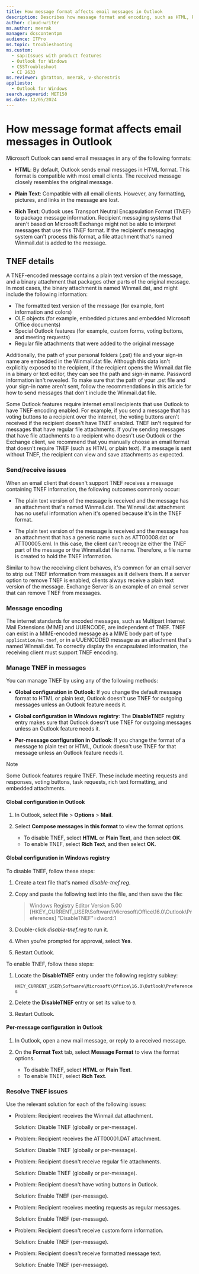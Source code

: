 ```yaml
---
title: How message format affects email messages in Outlook
description: Describes how message format and encoding, such as HTML, Rich Text, and TNEF, affect email messages.
author: cloud-writer
ms.author: meerak
manager: dcscontentpm
audience: ITPro
ms.topic: troubleshooting
ms.custom:
  - sap:Issues with product features
  - Outlook for Windows
  - CSSTroubleshoot
  - CI 2633
ms.reviewer: gbratton, meerak, v-shorestris
appliesto:
  - Outlook for Windows
search.appverid: MET150
ms.date: 12/05/2024
---
```


# How message format affects email messages in Outlook

<!-- Principal SPM Gabe Bratton requested that this article is retained even though PVs and engagement are low -->

Microsoft Outlook can send email messages in any of the following formats:

- **HTML**: By default, Outlook sends email messages in HTML format. This format is compatible with most email clients. The received message closely resembles the original message.

- **Plain Text**: Compatible with all email clients. However, any formatting, pictures, and links in the message are lost.

- **Rich Text**: Outlook uses Transport Neutral Encapsulation Format (TNEF) to package message information. Recipient messaging systems that aren't based on Microsoft Exchange might not be able to interpret messages that use this TNEF format. If the recipient's messaging system can't process this format, a file attachment that's named Winmail.dat is added to the message.

## TNEF details

A TNEF-encoded message contains a plain text version of the message, and a binary attachment that packages other parts of the original message. In most cases, the binary attachment is named Winmail.dat, and might include the following information:

- The formatted text version of the message (for example, font information and colors)
- OLE objects (for example, embedded pictures and embedded Microsoft Office documents)
- Special Outlook features (for example, custom forms, voting buttons, and meeting requests)
- Regular file attachments that were added to the original message

Additionally, the path of your personal folders (.pst) file and your sign-in name are embedded in the Winmail.dat file. Although this data isn't explicitly exposed to the recipient, if the recipient opens the Winmail.dat file in a binary or text editor, they can see the path and sign-in name. Password information isn't revealed. To make sure that the path of your .pst file and your sign-in name aren't sent, follow the recommendations in this article for how to send messages that don't include the Winmail.dat file.

Some Outlook features require internet email recipients that use Outlook to have TNEF encoding enabled. For example, if you send a message that has voting buttons to a recipient over the internet, the voting buttons aren't received if the recipient doesn't have TNEF enabled. TNEF isn't required for messages that have regular file attachments. If you're sending messages that have file attachments to a recipient who doesn't use Outlook or the Exchange client, we recommend that you manually choose an email format that doesn't require TNEF (such as HTML or plain text). If a message is sent without TNEF, the recipient can view and save attachments as expected.

### Send/receive issues

When an email client that doesn't support TNEF receives a message containing TNEF information, the following outcomes commonly occur:

- The plain text version of the message is received and the message has an attachment that's named Winmail.dat. The Winmail.dat attachment has no useful information when it's opened because it's in the TNEF format.

- The plain text version of the message is received and the message has an attachment that has a generic name such as ATT00008.dat or ATT00005.eml. In this case, the client can't recognize either the TNEF part of the message or the Winmail.dat file name. Therefore, a file name is created to hold the TNEF information.

Similar to how the receiving client behaves, it's common for an email server to strip out TNEF information from messages as it delivers them. If a server option to remove TNEF is enabled, clients always receive a plain text version of the message. Exchange Server is an example of an email server that can remove TNEF from messages.

### Message encoding

The internet standards for encoded messages, such as Multipart Internet Mail Extensions (MIME) and UUENCODE, are independent of TNEF. TNEF can exist in a MIME-encoded message as a MIME body part of type `application/ms-tnef`, or in a UUENCODED message as an attachment that's named Winmail.dat. To correctly display the encapsulated information, the receiving client must support TNEF encoding.

### Manage TNEF in messages

You can manage TNEF by using any of the following methods:

- **Global configuration in Outlook**: If you change the default message format to HTML or plain text, Outlook doesn't use TNEF for outgoing messages unless an Outlook feature needs it.

- **Global configuration in Windows registry**: The **DisableTNEF** registry entry makes sure that Outlook doesn't use TNEF for outgoing messages unless an Outlook feature needs it.

- **Per-message configuration in Outlook**: If you change the format of a message to plain text or HTML, Outlook doesn't use TNEF for that message unless an Outlook feature needs it.

> [!NOTE]
> Some Outlook features require TNEF. These include meeting requests and responses, voting buttons, task requests, rich text formatting, and embedded attachments.

#### Global configuration in Outlook

1. In Outlook, select **File** \> **Options** \> **Mail**.

2. Select **Compose messages in this format** to view the format options.

   - To disable TNEF, select **HTML** or **Plain Text**, and then select **OK**.
   - To enable TNEF, select **Rich Text**, and then select **OK**.

#### Global configuration in Windows registry

To disable TNEF, follow these steps:

1. Create a text file that's named _disable-tnef.reg_.

2. Copy and paste the following text into the file, and then save the file:

   > Windows Registry Editor Version 5.00
   > [HKEY_CURRENT_USER\Software\Microsoft\Office\16.0\Outlook\Preferences]
   > "DisableTNEF"=dword:1

3. Double-click _disable-tnef.reg_ to run it.

4. When you're prompted for approval, select **Yes**.

5. Restart Outlook.

To enable TNEF, follow these steps:

1. Locate the **DisableTNEF** entry under the following registry subkey:

   `HKEY_CURRENT_USER\Software\Microsoft\Office\16.0\Outlook\Preferences`

2. Delete the **DisableTNEF** entry or set its value to `0`.

3. Restart Outlook.

#### Per-message configuration in Outlook

1. In Outlook, open a new mail message, or reply to a received message.

2. On the **Format Text** tab, select **Message Format** to view the format options.

   - To disable TNEF, select **HTML** or **Plain Text**.
   - To enable TNEF, select **Rich Text**.

### Resolve TNEF issues

Use the relevant solution for each of the following issues:

- Problem: Recipient receives the Winmail.dat attachment.

   Solution: Disable TNEF (globally or per-message).

- Problem: Recipient receives the ATT00001.DAT attachment.

   Solution: Disable TNEF (globally or per-message).

- Problem: Recipient doesn't receive regular file attachments.

   Solution: Disable TNEF (globally or per-message).

- Problem: Recipient doesn't have voting buttons in Outlook.

   Solution: Enable TNEF (per-message).

- Problem: Recipient receives meeting requests as regular messages.

   Solution: Enable TNEF (per-message).

- Problem: Recipient doesn't receive custom form information.

   Solution: Enable TNEF (per-message).

- Problem: Recipient doesn't receive formatted message text.

   Solution: Enable TNEF (per-message).
